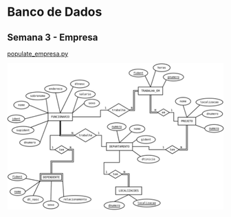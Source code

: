 # Banco de Dados

## Semana 3 - Empresa

[populate_empresa.py](populate_empresa.py)

![MER Empresa, semana 3](empresa_MER.svg)
